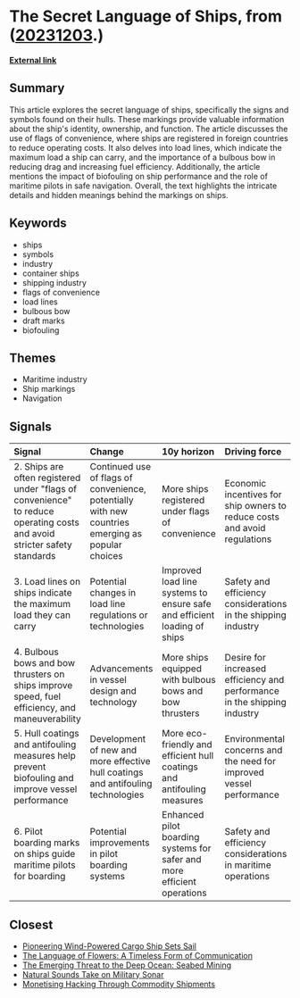 # __The Secret Language of Ships__, from ([20231203](https://kghosh.substack.com/p/20231203).)

__[External link](https://hakaimagazine.com/videos-visuals/the-secret-language-of-ships/)__



## Summary

This article explores the secret language of ships, specifically the signs and symbols found on their hulls. These markings provide valuable information about the ship's identity, ownership, and function. The article discusses the use of flags of convenience, where ships are registered in foreign countries to reduce operating costs. It also delves into load lines, which indicate the maximum load a ship can carry, and the importance of a bulbous bow in reducing drag and increasing fuel efficiency. Additionally, the article mentions the impact of biofouling on ship performance and the role of maritime pilots in safe navigation. Overall, the text highlights the intricate details and hidden meanings behind the markings on ships.

## Keywords

* ships
* symbols
* industry
* container ships
* shipping industry
* flags of convenience
* load lines
* bulbous bow
* draft marks
* biofouling

## Themes

* Maritime industry
* Ship markings
* Navigation

## Signals

| Signal                                                                                                                   | Change                                                                                            | 10y horizon                                                              | Driving force                                                             |
|:-------------------------------------------------------------------------------------------------------------------------|:--------------------------------------------------------------------------------------------------|:-------------------------------------------------------------------------|:--------------------------------------------------------------------------|
| 2. Ships are often registered under "flags of convenience" to reduce operating costs and avoid stricter safety standards | Continued use of flags of convenience, potentially with new countries emerging as popular choices | More ships registered under flags of convenience                         | Economic incentives for ship owners to reduce costs and avoid regulations |
| 3. Load lines on ships indicate the maximum load they can carry                                                          | Potential changes in load line regulations or technologies                                        | Improved load line systems to ensure safe and efficient loading of ships | Safety and efficiency considerations in the shipping industry             |
| 4. Bulbous bows and bow thrusters on ships improve speed, fuel efficiency, and maneuverability                           | Advancements in vessel design and technology                                                      | More ships equipped with bulbous bows and bow thrusters                  | Desire for increased efficiency and performance in the shipping industry  |
| 5. Hull coatings and antifouling measures help prevent biofouling and improve vessel performance                         | Development of new and more effective hull coatings and antifouling technologies                  | More eco-friendly and efficient hull coatings and antifouling measures   | Environmental concerns and the need for improved vessel performance       |
| 6. Pilot boarding marks on ships guide maritime pilots for boarding                                                      | Potential improvements in pilot boarding systems                                                  | Enhanced pilot boarding systems for safer and more efficient operations  | Safety and efficiency considerations in maritime operations               |

## Closest

* [Pioneering Wind-Powered Cargo Ship Sets Sail](17a6704a82824be2f5910ebceee7ec75)
* [The Language of Flowers: A Timeless Form of Communication](e34d1db1dc19c0a21849473791c64f79)
* [The Emerging Threat to the Deep Ocean: Seabed Mining](1523ecbc5ef88eb02b806424189aa7f3)
* [Natural Sounds Take on Military Sonar](21724ff06f805efad0fe188ab899b1cc)
* [Monetising Hacking Through Commodity Shipments](af7a13a1e97a8ebff3d521dabea087ce)